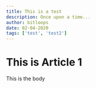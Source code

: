 ```yaml
---
title: This is a test
description: Once upon a time...
author: bitloops
date: 02-04-2020
tags: ['test', 'test2']
---
```


# This is Article 1

This is the body
